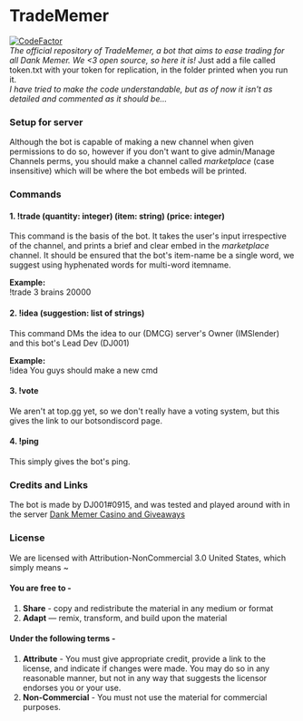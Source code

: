 # TradeMemer
[![CodeFactor](https://www.codefactor.io/repository/github/djthegr8/tradememer/badge/master?s=b83a252f164eaf3bf8b3c1187799908e7a2072e0)](https://www.codefactor.io/repository/github/djthegr8/tradememer/overview/master)     
*The official repository of TradeMemer, a bot that aims to ease trading for all Dank Memer. We <3 open source, so here it is!*
Just add a file called token.txt with your token for replication, in the folder printed when you run it.    
*I have tried to make the code understandable, but as of now it isn't as detailed and commented as it should be...*    
### Setup for server    
Although the bot is capable of making a new channel when given permissions to do so, however if you don't want to give admin/Manage Channels perms, you should make a channel called *marketplace* (case insensitive) which will be where the bot embeds will be printed.   
### Commands    
#### 1. !trade (quantity: integer) (item: string) (price: integer)
This command is the basis of the bot. It takes the user's input irrespective of the channel, and prints a brief and clear embed in the *marketplace* channel. It should be ensured that the bot's item-name be a single word, we suggest using hyphenated words for multi-word itemname.      
     
**Example:**     
!trade 3 brains 20000    
#### 2. !idea (suggestion: list of strings)
This command DMs the idea to our (DMCG) server's Owner (IMSlender) and this bot's Lead Dev (DJ001) 
        
**Example:**     
!idea You guys should make a new cmd      
#### 3. !vote
We aren't at top.gg yet, so we don't really have a voting system, but this gives the link to our botsondiscord page.    
#### 4. !ping
This simply gives the bot's ping.      
### Credits and Links     
The bot is made by DJ001#0915, and was tested and played around with in the server [Dank Memer Casino and Giveaways](https://discord.me/dmcg)     
### License
We are licensed with Attribution-NonCommercial 3.0 United States, which simply means ~    
#### You are free to -      
1. **Share** - copy and redistribute the material in any medium or format     
2. **Adapt** — remix, transform, and build upon the material     
#### Under the following terms -
1. **Attribute** - You must give appropriate credit, provide a link to the license, and indicate if changes were made. You may do so in any reasonable manner, but not in any way that suggests the licensor endorses you or your use.    
2. **Non-Commercial** - You must not use the material for commercial purposes.   


